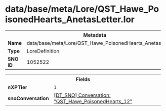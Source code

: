 <h1>data/base/meta/Lore/QST_Hawe_PoisonedHearts_AnetasLetter.lor</h1><table><tr><th colspan="100%">Metadata</th></tr><tr><td><b>Name</b></td><td>data/base/meta/Lore/QST_Hawe_PoisonedHearts_AnetasLetter.lor</td></tr><tr><td><b>Type</b></td><td>LoreDefinition</td></tr><tr><td><b>SNO ID</b></td><td>1052522</td></tr></table>

<table><tr><th colspan="100%">Fields</th></tr><tr><td><b>nXPTier</b></td><td><code>1</code></td></tr><tr><td><b>snoConversation</b></td><td><a href="..\Conversation\QST_Hawe_PoisonedHearts_12.cnv">[DT_SNO] Conversation: "QST_Hawe_PoisonedHearts_12"</a></td></tr></table>

